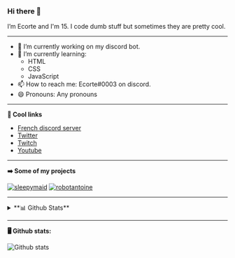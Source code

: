 ### Hi there 👋
I’m Ecorte and I'm 15.
I code dumb stuff but sometimes they are pretty cool.

-------

- 🔭 I’m currently working on my discord bot.
- 🌱 I’m currently learning:
     - HTML
     - CSS
     - JavaScript
- 📫 How to reach me: Ecorte#0003 on discord.
- 😄 Pronouns: Any pronouns

-------

**🔗 Cool links**

- [French discord server](https://discord.gg/8bpy2PC)
- [Twitter](https://twitter.com/Ecorteyt)
- [Twitch](https://www.twitch.tv/ecorte)
- [Youtube](https://www.youtube.com/channel/UCOLeHMtMSE4w6jpFGh1AAdA)

-------

**➡️ Some of my projects**

[![sleepymaid](https://github-readme-stats.vercel.app/api/pin/?username=Le-monde-d-Ecorte&repo=sleepymaid&theme=dark)](https://github.com/Le-monde-d-Ecorte/sleepymaid)
[![robotantoine](https://github-readme-stats.vercel.app/api/pin/?username=Le-monde-d-Ecorte&repo=robotantoine&theme=dark)](https://github.com/Le-monde-d-Ecorte/robotantoine)

-------
<details>
<summary>**📊 Github Stats**</summary>
     
<!--START_SECTION:waka-->
**🐱 My Github Data** 

> 🏆 269 Contributions in the Year 2021
 > 
> 📦 299 Bytes Used in Github's Storage 
 > 
> 🚫 Not Opted to Hire
 > 
> 📜 2 Public Repositories 
 > 
> 🔑 4 Private Repositories  
 > 
**I'm an Early 🐤** 

```text
🌞 Morning    1 commits      ████████████░░░░░░░░░░░░░   50.0% 
🌆 Daytime    1 commits      ████████████░░░░░░░░░░░░░   50.0% 
🌃 Evening    0 commits      ░░░░░░░░░░░░░░░░░░░░░░░░░   0.0% 
🌙 Night      0 commits      ░░░░░░░░░░░░░░░░░░░░░░░░░   0.0%

```
📅 **I'm Most Productive on Sunday** 

```text
Monday       0 commits      ░░░░░░░░░░░░░░░░░░░░░░░░░   0.0% 
Tuesday      0 commits      ░░░░░░░░░░░░░░░░░░░░░░░░░   0.0% 
Wednesday    0 commits      ░░░░░░░░░░░░░░░░░░░░░░░░░   0.0% 
Thursday     0 commits      ░░░░░░░░░░░░░░░░░░░░░░░░░   0.0% 
Friday       0 commits      ░░░░░░░░░░░░░░░░░░░░░░░░░   0.0% 
Saturday     0 commits      ░░░░░░░░░░░░░░░░░░░░░░░░░   0.0% 
Sunday       2 commits      █████████████████████████   100.0%

```


📊 **This Week I Spent My Time On** 

```text
⌚︎ Time Zone: America/Toronto

💬 Programming Languages: 
Python                   3 hrs 9 mins        ████████████████░░░░░░░░░   65.2% 
JavaScript               1 hr 30 mins        ███████░░░░░░░░░░░░░░░░░░   31.05% 
JSON                     7 mins              ░░░░░░░░░░░░░░░░░░░░░░░░░   2.49% 
Text                     2 mins              ░░░░░░░░░░░░░░░░░░░░░░░░░   1.01% 
Git Config               0 secs              ░░░░░░░░░░░░░░░░░░░░░░░░░   0.16%

🔥 Editors: 
VS Code                  3 hrs 34 mins       ██████████████████░░░░░░░   73.97% 
PyCharmCore              1 hr 15 mins        ██████░░░░░░░░░░░░░░░░░░░   26.03%

🐱‍💻 Projects: 
sleepymaid               2 hrs 7 mins        ███████████░░░░░░░░░░░░░░   43.81% 
robotantoine             1 hr 33 mins        ████████░░░░░░░░░░░░░░░░░   32.16% 
hammer                   1 hr 8 mins         ██████░░░░░░░░░░░░░░░░░░░   23.68% 
Unknown Project          1 min               ░░░░░░░░░░░░░░░░░░░░░░░░░   0.35%

💻 Operating System: 
Windows                  4 hrs 50 mins       █████████████████████████   100.0%

```

**I Mostly Code in JavaScript** 

```text
JavaScript               3 repos             ███████████████░░░░░░░░░░   60.0% 
Java                     1 repo              █████░░░░░░░░░░░░░░░░░░░░   20.0% 
Python                   1 repo              █████░░░░░░░░░░░░░░░░░░░░   20.0%

```


**Timeline**

![Chart not found](https://raw.githubusercontent.com/Ecorte/Ecorte/main/charts/bar_graph.png) 


<!--END_SECTION:waka-->

</details>

-------

**🖥️ Github stats:**

![Github stats](https://github-readme-stats.vercel.app/api?username=Ecorte&theme=dark&count_private=true)
